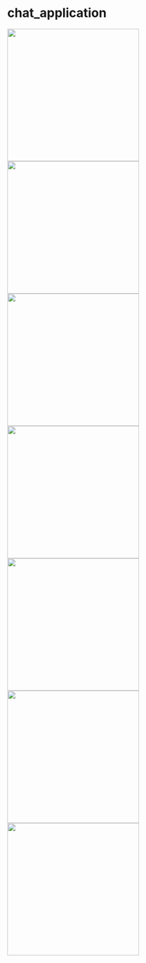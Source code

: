 # chat_application

<img src = "https://github.com/hirenkhasatiya/chat_app/assets/121547143/ca1d37f7-d229-4ca5-8c68-84581a5e55f4" width = 300 >
<img src = "https://github.com/hirenkhasatiya/chat_app/assets/121547143/9d6e4882-b45e-4980-a985-bb7b1f05d4e6" width = 300 >
<img src = "https://github.com/hirenkhasatiya/chat_app/assets/121547143/bf7713f4-8426-4ca9-b8d6-8bc2da6a0d26" width = 300 >
<img src = "https://github.com/hirenkhasatiya/chat_app/assets/121547143/b95186dd-631b-4799-95bf-c6a096e56cfc" width = 300 >
<img src = "https://github.com/hirenkhasatiya/chat_app/assets/121547143/288e032d-337d-433f-af00-dab4c9a321c5" width = 300 >
<img src = "https://github.com/hirenkhasatiya/chat_app/assets/121547143/6f069862-fe9f-4f87-bf1d-ae6cf27183e2" width = 300 >
<img src = "https://github.com/hirenkhasatiya/chat_app/assets/121547143/ef1c777f-1e3f-45c6-9fec-b4eb4d283271" width = 300 >


